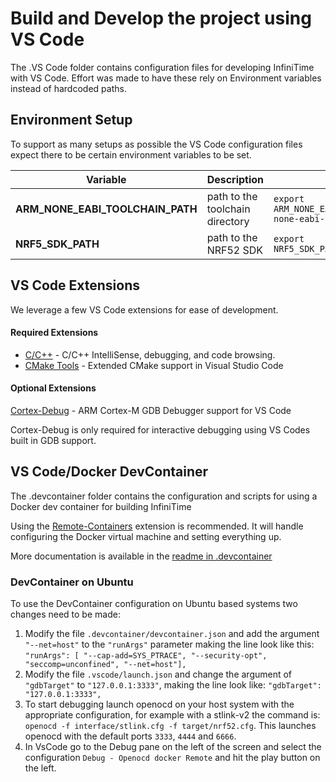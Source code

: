 # Build and Develop the project using VS Code

The .VS Code folder contains configuration files for developing InfiniTime with VS Code. Effort was made to have these rely on Environment variables instead of hardcoded paths.

## Environment Setup

To support as many setups as possible the VS Code configuration files expect there to be certain environment variables to be set.

 Variable | Description | Example
----------|-------------|--------
**ARM_NONE_EABI_TOOLCHAIN_PATH**|path to the toolchain directory|`export ARM_NONE_EABI_TOOLCHAIN_PATH=/opt/gcc-arm-none-eabi-9-2020-q2-update`
**NRF5_SDK_PATH**|path to the NRF52 SDK|`export NRF5_SDK_PATH=/opt/nRF5_SDK_15.3.0_59ac345`

## VS Code Extensions

We leverage a few VS Code extensions for ease of development.

#### Required Extensions

- [C/C++](https://marketplace.visualstudio.com/items?itemName=ms-vscode.cpptools) - C/C++ IntelliSense, debugging, and code browsing.
- [CMake Tools](https://marketplace.visualstudio.com/items?itemName=ms-vscode.cmake-tools) - Extended CMake support in Visual Studio Code

#### Optional Extensions

[Cortex-Debug](https://marketplace.visualstudio.com/items?itemName=marus25.cortex-debug) - ARM Cortex-M GDB Debugger support for VS Code

Cortex-Debug is only required for interactive debugging using VS Codes built in GDB support.



## VS Code/Docker DevContainer

The .devcontainer folder contains the configuration and scripts for using a Docker dev container for building InfiniTime

Using the [Remote-Containers](https://marketplace.visualstudio.com/items?itemName=ms-vscode-remote.remote-containers) extension is recommended. It will handle configuring the Docker virtual machine and setting everything up. 

More documentation is available in the [readme in .devcontainer](.devcontainer/readme.md)	

### DevContainer on Ubuntu
To use the DevContainer configuration on Ubuntu based systems two changes need to be made: 

1. Modify the file ``.devcontainer/devcontainer.json`` and add the argument ``"--net=host"`` to the ``"runArgs"`` parameter making the line look like this:
`` "runArgs": [ "--cap-add=SYS_PTRACE", "--security-opt", "seccomp=unconfined", "--net=host"],
``
2. Modify the file ``.vscode/launch.json`` and change the argument of ``"gdbTarget"`` to ``"127.0.0.1:3333"``, making the line look like:
``"gdbTarget": "127.0.0.1:3333",``
3. To start debugging launch openocd on your host system with the appropriate configuration, for example with a stlink-v2 the  command is:
``openocd -f interface/stlink.cfg -f target/nrf52.cfg``. This launches openocd with the default ports ``3333``, ``4444`` and ``6666``. 
4. In VsCode go to the Debug pane on the left of the screen and select the configuration ``Debug - Openocd docker Remote`` and hit the play button on the left. 




